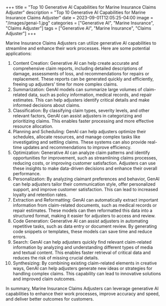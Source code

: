 +++
title = "Top 10 Generative AI Capabilities for Marine Insurance Claims Adjuster"
description = "Top 10 Generative AI Capabilities for Marine Insurance Claims Adjuster"
date = 2023-09-01T12:05:25-04:00
image = "/images/genai-1.jpg"
categories = ["Generative AI", "Marine Insurance", "Claims Adjuster"]
tags = ["Generative AI", "Marine Insurance", "Claims Adjuster"]
+++

Marine Insurance Claims Adjusters can utilize generative AI capabilities to streamline and enhance their work processes. Here are some potential applications:

1. Content Creation: Generative AI can help create accurate and comprehensive claim reports, including detailed descriptions of damage, assessments of loss, and recommendations for repairs or replacement. These reports can be generated quickly and efficiently, freeing up adjusters' time for more complex claims.
2. Summarization: GenAI models can summarize large volumes of claim-related data, such as policy information, medical records, and repair estimates. This can help adjusters identify critical details and make informed decisions about claims.
3. Classification: By classifying claim types, severity levels, and other relevant factors, GenAI can assist adjusters in categorizing and prioritizing claims. This enables faster processing and more effective resource allocation.
4. Planning and Scheduling: GenAI can help adjusters optimize their schedules, allocate resources, and manage complex tasks like investigating and settling claims. These systems can also provide real-time updates and recommendations to improve efficiency.
5. Optimization: Generative AI can analyze claim patterns and identify opportunities for improvement, such as streamlining claims processes, reducing costs, or improving customer satisfaction. Adjusters can use these insights to make data-driven decisions and enhance their overall performance.
6. Personalization: By analyzing claimant preferences and behavior, GenAI can help adjusters tailor their communication style, offer personalized support, and improve customer satisfaction. This can lead to increased loyalty and retention rates.
7. Extraction and Reformatting: GenAI can automatically extract important information from claim-related documents, such as medical records or repair estimates. These models can then reformatted this data into a structured format, making it easier for adjusters to access and review.
8. Code Generation: Generative AI can assist adjusters in automating repetitive tasks, such as data entry or document review. By generating code snippets or templates, these models can save time and reduce errors.
9. Search: GenAI can help adjusters quickly find relevant claim-related information by analyzing and understanding different types of media and textual content. This enables faster retrieval of critical data and reduces the risk of missing crucial details.
10. Synthesizing: By combining existing claim-related elements in creative ways, GenAI can help adjusters generate new ideas or strategies for handling complex claims. This capability can lead to innovative solutions and improved claim outcomes.

In summary, Marine Insurance Claims Adjusters can leverage generative AI capabilities to enhance their work processes, improve accuracy and speed, and deliver better outcomes for customers.